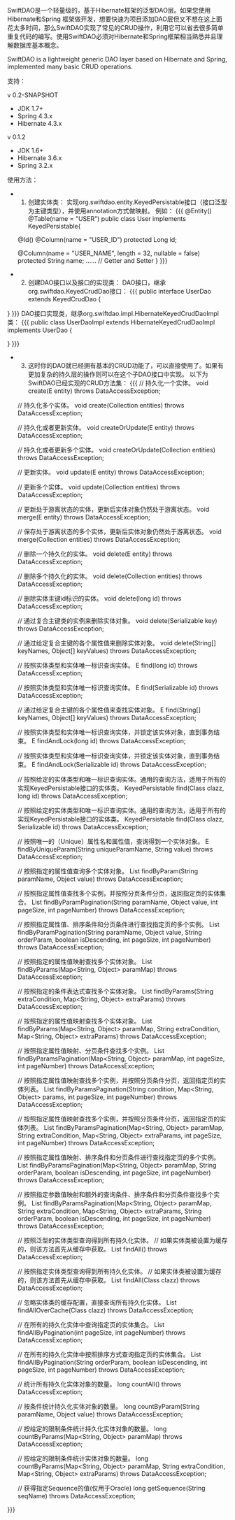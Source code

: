 SwiftDAO是一个轻量级的，基于Hibernate框架的泛型DAO层。如果您使用Hibernate和Spring 框架做开发，想要快速为项目添加DAO层但又不想在这上面花太多时间，那么SwiftDAO实现了常见的CRUD操作，利用它可以省去很多简单重复代码的编写。使用SwiftDAO必须对Hibernate和Spring框架相当熟悉并且理解数据库基本概念。

SwiftDAO is a lightweight generic DAO layer based on Hibernate and Spring, implemented many basic CRUD operations.

支持：

v 0.2-SNAPSHOT
* JDK 1.7+
* Spring 4.3.x
* Hibernate 4.3.x


v 0.1.2
* JDK 1.6+
* Hibernate 3.6.x
* Spring 3.2.x




使用方法：

  * 1. 创建实体类：
  实现org.swiftdao.entity.KeyedPersistable接口（接口泛型为主键类型），并使用annotation方式做映射。
  例如：
{{{
@Entity()
@Table(name = "USER")
public class User implements KeyedPersistable<Long>{

	@Id()
	@Column(name = "USER_ID")
	protected Long id;

	@Column(name = "USER_NAME", length = 32, nullable = false)
	protected String name;
	......
	// Getter and Setter
}
}}}

  * 2. 创建DAO接口以及接口的实现类：
  DAO接口，继承org.swiftdao.KeyedCrudDao接口：
{{{
public interface UserDao extends KeyedCrudDao<User> {

}
}}}
  DAO接口实现类，继承org.swiftdao.impl.HibernateKeyedCrudDaoImpl类：
{{{
public class UserDaoImpl extends HibernateKeyedCrudDaoImpl<User> implements UserDao {

}
}}}

  * 3. 这时你的DAO就已经拥有基本的CRUD功能了，可以直接使用了。如果有更加复杂的持久层的操作则可以在这个子DAO接口中实现。
  以下为SwiftDAO已经实现的CRUD方法集：
{{{
	// 持久化一个实体。
	void create(E entity) throws DataAccessException;

	// 持久化多个实体。
	void create(Collection<E> entities) throws DataAccessException;

	// 持久化或者更新实体。
	void createOrUpdate(E entity) throws DataAccessException;

	// 持久化或者更新多个实体。
	void createOrUpdate(Collection<E> entities) throws DataAccessException;

	// 更新实体。
	void update(E entity) throws DataAccessException;

	// 更新多个实体。
	void update(Collection<E> entities) throws DataAccessException;

	// 更新处于游离状态的实体，更新后实体对象仍然处于游离状态。
	void merge(E entity) throws DataAccessException;

	// 保存处于游离状态的多个实体，更新后实体对象仍然处于游离状态。
	void merge(Collection<E> entities) throws DataAccessException;

	// 删除一个持久化的实体。
	void delete(E entity) throws DataAccessException;

	// 删除多个持久化的实体。
	void delete(Collection<E> entities) throws DataAccessException;

	// 删除实体主键id标识的实体。
	void delete(long id) throws DataAccessException;

	// 通过复合主键类的实例来删除实体对象。
	void delete(Serializable key) throws DataAccessException;

	// 通过给定复合主键的各个属性值来删除实体对象。
	void delete(String[] keyNames, Object[] keyValues) throws DataAccessException;

	// 按照实体类型和实体唯一标识查询实体。
	E find(long id) throws DataAccessException;

	// 按照实体类型和实体唯一标识查询实体。
	E find(Serializable id) throws DataAccessException;

	// 通过给定复合主键的各个属性值来查找实体对象。
	E find(String[] keyNames, Object[] keyValues) throws DataAccessException;

	// 按照实体类型和实体唯一标识查询实体，并锁定该实体对象，直到事务结束。
	E findAndLock(long id) throws DataAccessException;

	// 按照实体类型和实体唯一标识查询实体，并锁定该实体对象，直到事务结束。
	E findAndLock(Serializable id) throws DataAccessException;

	// 按照给定的实体类型和唯一标识查询实体。通用的查询方法，适用于所有的实现KeyedPersistable接口的实体类。
	KeyedPersistable find(Class clazz, long id) throws DataAccessException;

	// 按照给定的实体类型和唯一标识查询实体。通用的查询方法，适用于所有的实现KeyedPersistable接口的实体类。
	KeyedPersistable find(Class clazz, Serializable id) throws DataAccessException;

	// 按照唯一的（Unique）属性名和属性值，查询得到一个实体对象。
	E findByUniqueParam(String uniqueParamName, String value) throws DataAccessException;

	// 按照指定的属性值查询多个实体对象。
	List<E> findByParam(String paramName, Object value) throws DataAccessException;

	// 按照指定属性值查找多个实例，并按照分页条件分页，返回指定页的实体集合。
	List<E> findByParamPagination(String paramName, Object value, int pageSize, int pageNumber) throws DataAccessException;

	// 按照指定属性值、排序条件和分页条件进行查找指定页的多个实例。
	List<E> findByParamPagination(String paramName, Object value, String orderParam,
			boolean isDescending, int pageSize, int pageNumber) throws DataAccessException;

	// 按照指定的属性值映射查找多个实体对象。
	List<E> findByParams(Map<String, Object> paramMap) throws DataAccessException;

	// 按照指定的条件表达式查找多个实体对象。
	List<E> findByParams(String extraCondition, Map<String, Object> extraParams) throws DataAccessException;

	// 按照指定的属性值映射查找多个实体对象。
	List<E> findByParams(Map<String, Object> paramMap, String extraCondition, Map<String, Object> extraParams) throws DataAccessException;

	// 按照指定属性值映射、分页条件查找多个实例。
	List<E> findByParamsPagination(Map<String, Object> paramMap, int pageSize, int pageNumber) throws DataAccessException;

	// 按照指定属性值映射查找多个实例，并按照分页条件分页，返回指定页的实体列表。
	List<E> findByParamsPagination(String condition, Map<String, Object> params, int pageSize, int pageNumber) throws DataAccessException;

	// 按照指定属性值映射查找多个实例，并按照分页条件分页，返回指定页的实体列表。
	List<E> findByParamsPagination(Map<String, Object> paramMap, String extraCondition,
			Map<String, Object> extraParams, int pageSize, int pageNumber) throws DataAccessException;

	// 按照指定属性值映射、排序条件和分页条件进行查找指定页的多个实例。
	List<E> findByParamsPagination(Map<String, Object> paramMap, String orderParam, boolean isDescending,
			int pageSize, int pageNumber) throws DataAccessException;

	// 按照指定参数值映射和额外的查询条件、排序条件和分页条件查找多个实例。
	List<E> findByParamsPagination(Map<String, Object> paramMap, String extraCondition,
			Map<String, Object> extraParams, String orderParam, boolean isDescending,
			int pageSize, int pageNumber) throws DataAccessException;

	// 按照泛型的实体类型查询得到所有持久化实体。
	// 如果实体类被设置为缓存的，则该方法首先从缓存中获取。
	List<E> findAll() throws DataAccessException;

	// 按照指定实体类型查询得到所有持久化实体。
	// 如果实体类被设置为缓存的，则该方法首先从缓存中获取。
	List<E> findAll(Class clazz) throws DataAccessException;

	// 忽略实体类的缓存配置，直接查询所有持久化实体。
	List<E> findAllOverCache(Class clazz) throws DataAccessException;

	// 在所有的持久化实体中查询指定页的实体集合。
	List<E> findAllByPagination(int pageSize, int pageNumber) throws DataAccessException;

	// 在所有的持久化实体中按照排序方式查询指定页的实体集合。
	List<E> findAllByPagination(String orderParam, boolean isDescending, int pageSize, int pageNumber) throws DataAccessException;

	// 统计所有持久化实体对象的数量。
	long countAll() throws DataAccessException;

	// 按条件统计持久化实体对象的数量。
	long countByParam(String paramName, Object value) throws DataAccessException;

	// 按给定的限制条件统计持久化实体对象的数量。
	long countByParams(Map<String, Object> paramMap) throws DataAccessException;

	// 按给定的限制条件统计实体对象的数量。
	long countByParams(Map<String, Object> paramMap, String extraCondition, Map<String, Object> extraParams) throws DataAccessException;

	// 获得指定Sequence的值(仅用于Oracle)
	long getSequence(String seqName) throws DataAccessException;




}}}

